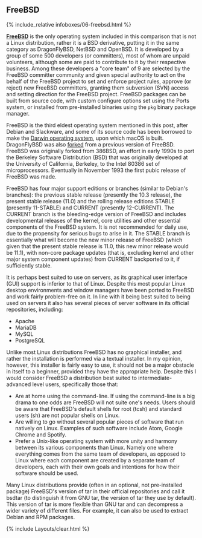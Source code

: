 ## FreeBSD
{% include_relative infoboxes/06-freebsd.html %}

[**FreeBSD**](https://www.freebsd.org/) is the only operating system included in this comparison that is not a Linux distribution, rather it is a BSD derivative, putting it in the same category as DragonFlyBSD, NetBSD and OpenBSD. It is developed by a group of some 500 developers (or committers), most of whom are unpaid volunteers, although some are paid to contribute to it by their respective business. Among these developers a "core team" of 9 are selected by the FreeBSD committer community and given special authority to act on the behalf of the FreeBSD project to set and enforce project rules, approve (or reject) new FreeBSD committers, granting them subversion (SVN) access and setting direction for the FreeBSD project. FreeBSD packages can be built from source code, with custom configure options set using the Ports system, or installed from pre-installed binaries using the `pkg` binary package manager.

FreeBSD is the third eldest operating system mentioned in this post, after Debian and Slackware, and some of its source code has been borrowed to make the [Darwin operating system](https://en.wikipedia.org/wiki/Darwin_(operating_system)), upon which macOS is built. DragonFlyBSD was also [forked](https://en.wikipedia.org/wiki/Fork_(software_development)) from a previous version of FreeBSD. FreeBSD was originally forked from 386BSD, an effort in early 1990s to port the Berkeley Software Distribution (BSD) that was originally developed at the University of California, Berkeley, to the Intel 80386 set of microprocessors. Eventually in November 1993 the first pubic release of FreeBSD was made.

FreeBSD has four major support editions or branches (similar to Debian's branches): the previous stable release (presently the 10.3 release), the present stable release (11.0) and the rolling release editions STABLE (presently 11-STABLE) and CURRENT (presently 12-CURRENT). The CURRENT branch is the bleeding-edge version of FreeBSD and includes developmental releases of the kernel, core utilities and other essential components of the FreeBSD system. It is not recommended for daily use, due to the propensity for serious bugs to arise in it. The STABLE branch is essentially what will become the new minor release of FreeBSD (which given that the present stable release is 11.0, this new minor release would be 11.1), with non-core package updates (that is, excluding kernel and other major system component updates) from CURRENT backported to it, if sufficiently stable.

It is perhaps best suited to use on servers, as its graphical user interface (GUI) support is inferior to that of Linux. Despite this most popular Linux desktop environments and window managers have been ported to FreeBSD and work fairly problem-free on it. In line with it being best suited to being used on servers it also has several pieces of server software in its official repositories, including:

* Apache
* MariaDB
* MySQL
* PostgreSQL

Unlike most Linux distributions FreeBSD has no graphical installer, and rather the installation is performed via a textual installer. In my opinion, however, this installer is fairly easy to use, it should not be a major obstacle in itself to a beginner, provided they have the appropriate help. Despite this I would consider FreeBSD a distribution best suited to intermediate-advanced level users, specifically those that:

* Are at home using the command-line. If using the command-line is a big drama to one odds are FreeBSD will not suite one's needs. Users should be aware that FreeBSD's default shells for root (tcsh) and standard users (sh) are not popular shells on Linux. 
* Are willing to go without several popular pieces of software that run natively on Linux. Examples of such software include Atom, Google Chrome and Spotify.
* Prefer a Unix-like operating system with more unity and harmony between its various components than Linux. Namely one where everything comes from the same team of developers, as opposed to Linux where each component are created by a separate team of developers, each with their own goals and intentions for how their software should be used. 

Many Linux distributions provide (often in an optional, not pre-installed package) FreeBSD's version of tar in their official repositories and call it bsdtar (to distinguish it from GNU tar, the version of tar they use by default). This version of tar is more flexible than GNU tar and can decompress a wider variety of different files. For example, it can also be used to extract Debian and RPM packages. 

{% include Layouts/clear.html %}
